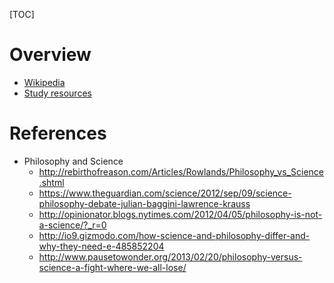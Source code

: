 [TOC]

# Overview
- [Wikipedia](https://en.wikipedia.org/wiki/Philosophy)
- [Study resources](http://www.philosophypages.com/)

# References
- Philosophy and Science
	+ http://rebirthofreason.com/Articles/Rowlands/Philosophy_vs_Science.shtml
	+ https://www.theguardian.com/science/2012/sep/09/science-philosophy-debate-julian-baggini-lawrence-krauss
	+ http://opinionator.blogs.nytimes.com/2012/04/05/philosophy-is-not-a-science/?_r=0
	+ http://io9.gizmodo.com/how-science-and-philosophy-differ-and-why-they-need-e-485852204
	+ http://www.pausetowonder.org/2013/02/20/philosophy-versus-science-a-fight-where-we-all-lose/

[1]: https://en.wikipedia.org/wiki/Confucianism "Confucianism"
[2]: https://en.wikipedia.org/wiki/Legalism_(Chinese_philosophy) "Wikipedia - Legalism"
[list-religion-beliefs]: http://www.humanreligions.info/religions.html
[wiki-pantheism]: https://en.wikipedia.org/wiki/Pantheism
[stanford-pantheism]: https://plato.stanford.edu/entries/pantheism/
[einstein-god-religion-theology]: http://www.spaceandmotion.com/albert-einstein-god-religion-theology.htm
